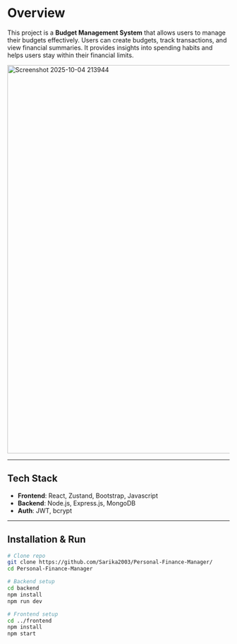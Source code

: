 # Overview

This project is a **Budget Management System** that allows users to manage their budgets effectively. Users can create budgets, track transactions, and view financial summaries. It provides insights into spending habits and helps users stay within their financial limits.

<img width="1682" height="879" alt="Screenshot 2025-10-04 213944" src="https://github.com/user-attachments/assets/a188f986-6bc8-4bc8-a1af-afe8f7c8f3ec" />

---

## Tech Stack

* **Frontend**: React, Zustand, Bootstrap, Javascript
* **Backend**: Node.js, Express.js, MongoDB
* **Auth**: JWT, bcrypt

---

## Installation & Run

```bash
# Clone repo
git clone https://github.com/Sarika2003/Personal-Finance-Manager/
cd Personal-Finance-Manager

```

```bash
# Backend setup
cd backend
npm install
npm run dev
```

```bash
# Frontend setup
cd ../frontend
npm install
npm start
```
